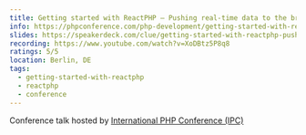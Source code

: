 ```yaml
---
title: Getting started with ReactPHP – Pushing real-time data to the browser
info: https://phpconference.com/php-development/getting-started-with-reactphp-pushing-real-time-data-to-the-browser/
slides: https://speakerdeck.com/clue/getting-started-with-reactphp-pushing-real-time-data-to-the-browser-ipc19
recording: https://www.youtube.com/watch?v=XoDBtz5P8q8
ratings: 5/5
location: Berlin, DE
tags:
  - getting-started-with-reactphp
  - reactphp
  - conference
---
```

Conference talk hosted by <a href="https://phpconference.com/">International PHP Conference (IPC)</a>
